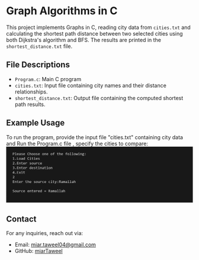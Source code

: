 # Graph Algorithms in C

This project implements Graphs in C, reading city data from `cities.txt` and calculating the shortest path distance between two selected cities using both Dijkstra's algorithm and BFS. The results are printed in the `shortest_distance.txt` file.

## File Descriptions

- `Program.c`: Main C program 
- `cities.txt`: Input file containing city names and their distance relationships.
- `shortest_distance.txt`: Output file containing the computed shortest path results.


## Example Usage

To run the program, provide the input file "cities.txt" containing city data and Run the Program.c file , specify the cities to compare:
![Alt text](image.png)


## Contact

For any inquiries, reach out via:

- Email: [miar.taweel04@gmail.com](mailto\:miar.taweel04@gmail.com)
- GitHub: [miarTaweel](https://github.com/miarTaweel)
